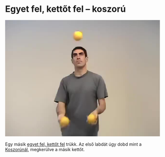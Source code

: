 # Egyet fel, kettőt fel – koszorú

![oneuptwoupshower](/site/videos/poster/oneuptwoupshower.jpg)

Egy másik [egyet fel, kettőt fel](egyet-fel-kettot-fel-merleg.md) trükk. Az első labdát úgy dobd mint a [Koszorúnál](koszoru.md), megkerülve a másik kettőt.


